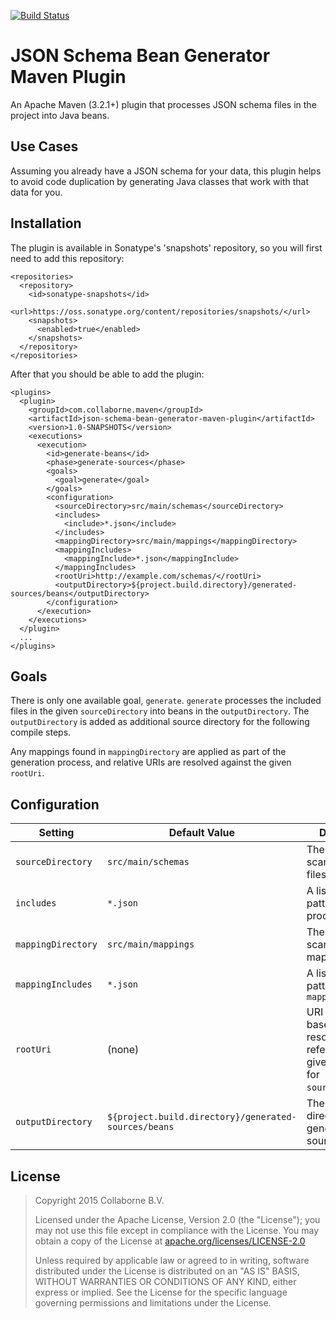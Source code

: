 [![Build Status](https://travis-ci.org/Collaborne/json-schema-bean-generator-maven-plugin.svg?branch=master)](https://travis-ci.org/Collaborne/json-schema-bean-generator-maven-plugin)

JSON Schema Bean Generator Maven Plugin
==================================

An Apache Maven (3.2.1+) plugin that processes JSON schema files in the project into
Java beans.


Use Cases
---------

Assuming you already have a JSON schema for your data, this plugin helps to avoid code duplication
by generating Java classes that work with that data for you.

Installation
------------

The plugin is available in Sonatype's 'snapshots' repository, so you will first need to add this
repository:

    <repositories>
      <repository>
        <id>sonatype-snapshots</id>
        <url>https://oss.sonatype.org/content/repositories/snapshots/</url>
        <snapshots>
          <enabled>true</enabled>
        </snapshots>
      </repository>
    </repositories>

After that you should be able to add the plugin:

    <plugins>
      <plugin>
        <groupId>com.collaborne.maven</groupId>
        <artifactId>json-schema-bean-generator-maven-plugin</artifactId>
        <version>1.0-SNAPSHOTS</version>
        <executions>
          <execution>
            <id>generate-beans</id>
            <phase>generate-sources</phase>
            <goals>
              <goal>generate</goal>
            </goals>
            <configuration>
              <sourceDirectory>src/main/schemas</sourceDirectory>
              <includes>
                <include>*.json</include>
              </includes>
              <mappingDirectory>src/main/mappings</mappingDirectory>
              <mappingIncludes>
                <mappingInclude>*.json</mappingInclude>
              </mappingIncludes>
              <rootUri>http://example.com/schemas/</rootUri>
              <outputDirectory>${project.build.directory}/generated-sources/beans</outputDirectory>
            </configuration>
          </execution>
        </executions>
      </plugin>
      ...
    </plugins>


Goals
-----

There is only one available goal, `generate`. `generate` processes the included files in the
given `sourceDirectory` into beans in the `outputDirectory`. The `outputDirectory` is added
as additional source directory for the following compile steps.

Any mappings found in `mappingDirectory` are applied as part of the generation process, and relative
URIs are resolved against the given `rootUri`.


Configuration
-------------

Setting            | Default Value                                        | Description
-------------------|------------------------------------------------------|-------------
`sourceDirectory`  | `src/main/schemas`                                   | The directory to scan for JSON files to process
`includes`         | `*.json`                                             | A list of include patterns to process
`mappingDirectory` | `src/main/mappings`                                  | The directory to scan for mapping files
`mappingIncludes`  | `*.json`                                             | A list of include patterns for `mappingDirectory`
`rootUri`          | (none)                                               | URI to use as base when resolving relative references. If not given it is the URI for `sourceDirectory`.
`outputDirectory`  | `${project.build.directory}/generated-sources/beans` | The output directory for generated sources

License
-------

> Copyright 2015 Collaborne B.V.
>
> Licensed under the Apache License, Version 2.0 (the "License");
> you may not use this file except in compliance with the License.
> You may obtain a copy of the License at [apache.org/licenses/LICENSE-2.0](http://www.apache.org/licenses/LICENSE-2.0)
>
> Unless required by applicable law or agreed to in writing, software
> distributed under the License is distributed on an "AS IS" BASIS,
> WITHOUT WARRANTIES OR CONDITIONS OF ANY KIND, either express or implied.
> See the License for the specific language governing permissions and
> limitations under the License.

